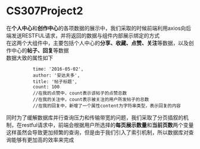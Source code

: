 # CS307Project2
在**个人中心**和**创作中心**的各项数据的展示中，我们采取的时候前端利用axios向后端发送RESTFUL请求，并将返回的数据与组件内部展示绑定的方式  
在这两个大组件中，主要包括个人中心的**分享、收藏、点赞、关注**等数据，以及创作中心的**帖子、回复**等数据  
数据大致的属性如下
```
          time: '2016-05-02',
          author: '安达夫多',
          title: '帖子标题',
          count: 100
          //在我的点赞中，count表示该帖子的点赞总数
          //在我的关注中，count表示被关注的用户所发帖子的总数
          //在我的回复中，新增了一个属性content为字符串类型，表示回复的内容
```
同时为了缓解数据库并行查询压力和传输带宽的问题，我们采取了分页插叙的机制，在restful请求中，前端会根据用户所选择的**每页展示数量**和**当前页数**两个变量  
这样虽然会导致更加频繁的查询，但是由于我们引入了索引机制，所以数据库对查询能够有更加高的效率来完成  
